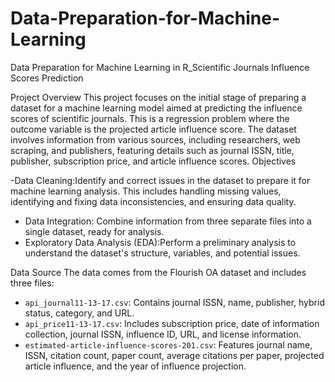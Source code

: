 # Data-Preparation-for-Machine-Learning
Data Preparation for Machine Learning in R_Scientific Journals Influence Scores Prediction

Project Overview
This project focuses on the initial stage of preparing a dataset for a machine learning model aimed at predicting the influence scores of scientific journals. This is a regression problem where the outcome variable is the projected article influence score. The dataset involves information from various sources, including researchers, web scraping, and publishers, featuring details such as journal ISSN, title, publisher, subscription price, and article influence scores.
Objectives

-Data Cleaning:Identify and correct issues in the dataset to prepare it for machine learning analysis. This includes handling missing values, identifying and fixing data inconsistencies, and ensuring data quality.
- Data Integration: Combine information from three separate files into a single dataset, ready for analysis.
- Exploratory Data Analysis (EDA):Perform a preliminary analysis to understand the dataset's structure, variables, and potential issues.

Data Source
The data comes from the Flourish OA dataset and includes three files:
- `api_journal11-13-17.csv`: Contains journal ISSN, name, publisher, hybrid status, category, and URL.
- `api_price11-13-17.csv`: Includes subscription price, date of information collection, journal ISSN, influence ID, URL, and license information.
- `estimated-article-influence-scores-201.csv`: Features journal name, ISSN, citation count, paper count, average citations per paper, projected article influence, and the year of influence projection.
